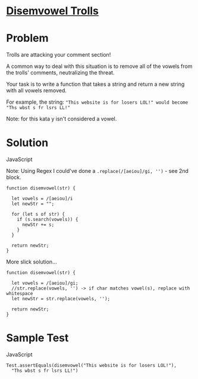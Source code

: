 # [Disemvowel Trolls](https://www.codewars.com/kata/52fba66badcd10859f00097e)

# Problem

Trolls are attacking your comment section!

A common way to deal with this situation is to remove all of the vowels from the trolls' comments, neutralizing the threat.

Your task is to write a function that takes a string and return a new string with all vowels removed.

For example, the string: `"This website is for losers LOL!" would become "Ths wbst s fr lsrs LL!"`

Note: for this kata y isn't considered a vowel.

# Solution

JavaScript

Note: Using Regex I could've done a `.replace(/[aeiou]/gi, '')` - see 2nd block.

```JS
function disemvowel(str) {

  let vowels = /[aeiou]/i
  let newStr = "";

  for (let s of str) {
    if (s.search(vowels)) {
      newStr += s;
    }
  }

  return newStr;
}
```

More slick solution...

```JS
function disemvowel(str) {

  let vowels = /[aeiou]/gi;
  //str.replace(vowels, '') -> if char matches vowel(s), replace with whitespace
  let newStr = str.replace(vowels, '');

  return newStr;
}
```

# Sample Test

JavaScript

```JS
Test.assertEquals(disemvowel("This website is for losers LOL!"),
  "Ths wbst s fr lsrs LL!")
```

